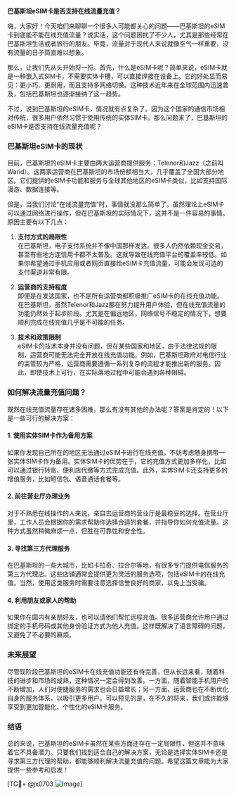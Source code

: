 **巴基斯坦eSIM卡是否支持在线流量充值？**

嗨，大家好！今天咱们来聊聊一个很多人可能都关心的问题——巴基斯坦的eSIM卡到底能不能在线充值流量？说实话，这个问题困扰了不少人，尤其是那些经常在巴基斯坦生活或者旅行的朋友。毕竟，流量对于现代人来说就像空气一样重要，没有流量的日子简直难以想象。

那么，让我们先从头开始捋一捋。首先，什么是eSIM卡呢？简单来说，eSIM卡就是一种嵌入式SIM卡，不需要实体卡槽，可以直接焊接在设备上。它的好处显而易见：更小巧、更耐用，而且支持多网络切换。这种技术近年来在全球范围内迅速普及，包括巴基斯坦也逐渐接纳了这一趋势。

不过，说到巴基斯坦的eSIM卡，情况就有点复杂了。因为这个国家的通信市场相对传统，很多用户依然习惯于使用传统的实体SIM卡。那么问题来了，巴基斯坦的eSIM卡是否支持在线流量充值呢？

### **巴基斯坦eSIM卡的现状**
目前，巴基斯坦的eSIM卡主要由两大运营商提供服务：Telenor和Jazz（之前叫Warid）。这两家运营商在巴基斯坦的市场份额相当大，几乎覆盖了全国大部分地区。它们提供的eSIM卡功能和服务与全球其他地区的eSIM卡类似，比如支持国际漫游、数据连接等。

但是，当我们讨论“在线流量充值”时，事情就没那么简单了。虽然理论上eSIM卡可以通过网络进行操作，但在巴基斯坦的实际情况下，这并不是一件容易的事情。原因主要有以下几点：

1. **支付方式的局限性**  
   在巴基斯坦，电子支付系统并不像中国那样发达。很多人仍然依赖现金交易，甚至有些地方连信用卡都不太普及。这就导致在线充值平台的覆盖率较低。如果你希望通过手机应用或者网页直接给eSIM卡充值流量，可能会发现可选的支付渠道非常有限。

2. **运营商的支持程度**  
 即便是在发达国家，也不是所有运营商都积极推广eSIM卡的在线充值功能。在巴基斯坦，虽然Telenor和Jazz都在努力提升用户体验，但在线充值流量的功能仍然处于起步阶段。尤其是在偏远地区，网络信号不稳定的情况下，想要顺利完成在线充值几乎是不可能的任务。

3. **技术和政策限制**  
 eSIM卡的技术本身并没有问题，但在某些国家和地区，由于法律法规的限制，运营商可能无法完全开放在线充值功能。例如，巴基斯坦政府对电信行业的监管较为严格，运营商需要遵循一系列复杂的流程才能推出新的服务。因此，即使技术上可行，在实际落地过程中可能会遇到各种阻碍。

### **如何解决流量充值问题？**
既然在线充值流量存在诸多困难，那么有没有其他的办法呢？答案是肯定的！以下是一些可行的解决方案：

#### **1. 使用实体SIM卡作为备用方案**
如果你发现自己所在的地区无法通过eSIM卡进行在线充值，不妨考虑随身携带一张实体SIM卡作为备用。实体SIM卡的优势在于，它的充值方式更加多样化，比如可以通过银行转账、便利店代缴等方式完成充值。此外，实体SIM卡还支持更多的增值服务，比如短信包、语音通话套餐等。

#### **2. 前往营业厅办理业务**
对于不熟悉在线操作的人来说，亲自去运营商的营业厅是最稳妥的选择。在营业厅里，工作人员会根据你的需求帮助你选择合适的套餐，并指导你如何充值流量。这种方式虽然稍微麻烦一点，但胜在可靠性和安全性。

#### **3. 寻找第三方代理服务**
在巴基斯坦的一些大城市，比如卡拉奇、拉合尔等地，有很多专门提供电信服务的第三方代理店。这些店铺通常会提供更为灵活的服务选项，包括eSIM卡的在线充值。当然，使用这类服务时需要注意选择信誉良好的商家，以免上当受骗。

#### **4. 利用朋友或家人的帮助**
如果你在国内有亲朋好友，也可以请他们帮忙远程充值。很多运营商允许用户通过绑定的手机号码或其他身份验证方式为他人充值。这样既解决了语言障碍的问题，又避免了不必要的麻烦。

### **未来展望**
尽管现阶段巴基斯坦的eSIM卡在线充值功能还有待完善，但从长远来看，随着科技的进步和市场的成熟，这种情况一定会得到改善。一方面，随着智能手机用户的不断增加，人们对便捷服务的需求也会日益增长；另一方面，运营商也在不断优化自身的服务体系，以吸引更多用户。可以预见的是，在不久的将来，我们或许能够享受到更加智能化、个性化的eSIM卡服务。

### **结语**
总的来说，巴基斯坦的eSIM卡虽然在某些方面还存在一定局限性，但这并不意味着它不具备潜力。只要我们找到适合自己的解决方案，无论是选择实体SIM卡还是寻求第三方代理的帮助，都能够顺利解决流量充值的问题。希望这篇文章能为大家提供一些参考和启发！

[TG💪+ @jx0703 ![Image](https://github.com/user-attachments/assets/dbca1d08-cadb-493c-b0ec-ad6f7a83f270)]